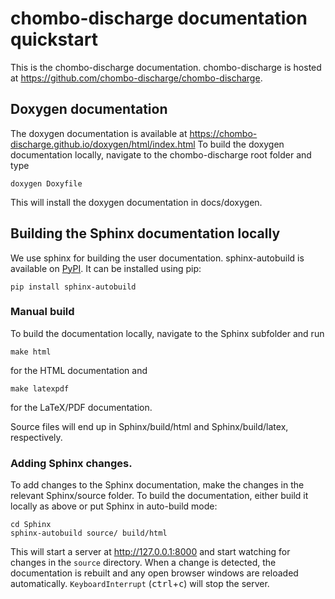 # chombo-discharge documentation quickstart

This is the chombo-discharge documentation.
chombo-discharge is hosted at https://github.com/chombo-discharge/chombo-discharge.

## Doxygen documentation
The doxygen documentation is available at https://chombo-discharge.github.io/doxygen/html/index.html
To build the doxygen documentation locally, navigate to the chombo-discharge root folder and type

```
doxygen Doxyfile
```

This will install the doxygen documentation in docs/doxygen. 

## Building the Sphinx documentation locally
We use sphinx for building the user documentation. 
sphinx-autobuild is available on [PyPI](https://pypi.org/p/sphinx-autobuild/).
It can be installed using pip:

```
pip install sphinx-autobuild
```

### Manual build
To build the documentation locally, navigate to the Sphinx subfolder and run

```
make html
```

for the HTML documentation and

```
make latexpdf
```

for the LaTeX/PDF documentation.

Source files will end up in Sphinx/build/html and Sphinx/build/latex, respectively. 

### Adding Sphinx changes. 
To add changes to the Sphinx documentation, make the changes in the relevant Sphinx/source folder.
To build the documentation, either build it locally as above or put Sphinx in auto-build mode:

```
cd Sphinx
sphinx-autobuild source/ build/html
```

This will start a server at http://127.0.0.1:8000 and start watching for changes in the `source` directory.
When a change is detected, the documentation is rebuilt and any open browser windows are reloaded automatically. `KeyboardInterrupt` (<kbd>ctrl</kbd>+<kbd>c</kbd>) will stop the server.

